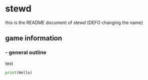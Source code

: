 # stewd
this is the README document of stewd (DEFO changing the name)
## game information
### - general outline
test
```py
print(Hello)
```
